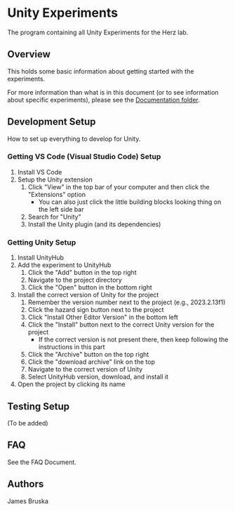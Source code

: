 # Unity Experiments

The program containing all Unity Experiments for the Herz lab.

## Overview

This holds some basic information about getting started with the experiments.

For more information than what is in this document (or to see information about specific experiments), please see the [Documentation folder](/Documentation/).

## Development Setup

How to set up everything to develop for Unity.

### Getting VS Code (Visual Studio Code) Setup
1. Install VS Code
1. Setup the Unity extension
    1. Click "View" in the top bar of your computer and then click the "Extensions" option
        - You can also just click the little building blocks looking thing on the left side bar
    1. Search for "Unity"
    1. Install the Unity plugin (and its dependencies)

### Getting Unity Setup

1. Install UnityHub
1. Add the experiment to UnityHub
    1. Click the "Add" button in the top right
    1. Navigate to the project directory
    1. Click the "Open" button in the bottom right
1. Install the correct version of Unity for the project
    1. Remember the version number next to the project (e.g., 2023.2.13f1)
    1. Click the hazard sign button next to the project
    1. Click "Install Other Editor Version" in the bottom left
    1. Click the "Install" button next to the correct Unity version for the project
        - If the correct version is not present there, then keep following the instructions in this part
    1. Click the "Archive" button on the top right
    1. Click the "download archive" link on the top
    1. Navigate to the correct version of Unity
    1. Select UnityHub version, download, and install it
1. Open the project by clicking its name

## Testing Setup

(To be added)

## FAQ

See the FAQ Document.

## Authors

James Bruska
